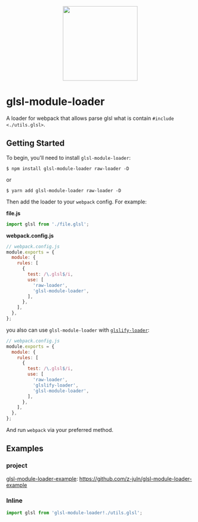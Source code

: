 <div align="center">
  <a href="https://github.com/webpack/webpack">
    <img width="200" height="200"
      src="https://webpack.js.org/assets/icon-square-big.svg">
  </a>
</div>

# glsl-module-loader

A loader for webpack that allows parse glsl what is contain `#include <./utils.glsl>`.

## Getting Started

To begin, you'll need to install `glsl-module-loader`:

```console
$ npm install glsl-module-loader raw-loader -D
```

or

```console
$ yarn add glsl-module-loader raw-loader -D
```

Then add the loader to your `webpack` config. For example:

**file.js**

```js
import glsl from './file.glsl';
```

**webpack.config.js**

```js
// webpack.config.js
module.exports = {
  module: {
    rules: [
      {
        test: /\.glsl$/i,
        use: [
          'raw-loader',
          'glsl-module-loader',
        ],
      },
    ],
  },
};
```

you also can use `glsl-module-loader` with [`glslify-loader`](https://github.com/glslify/glslify-loader):

```js
// webpack.config.js
module.exports = {
  module: {
    rules: [
      {
        test: /\.glsl$/i,
        use: [
          'raw-loader',
          'glslify-loader',
          'glsl-module-loader',
        ],
      },
    ],
  },
};
```

And run `webpack` via your preferred method.

## Examples

### project

[glsl-module-loader-example](https://github.com/z-juln/glsl-module-loader-example): <https://github.com/z-juln/glsl-module-loader-example>

### Inline

```js
import glsl from 'glsl-module-loader!./utils.glsl';
```
